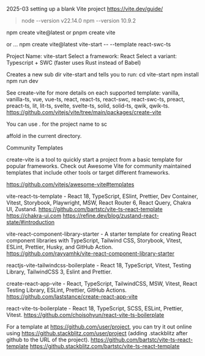 
2025-03 setting up a blank Vite project
https://vite.dev/guide/

> node --version
v22.14.0
> npm --version
10.9.2

npm create vite@latest
or pnpm create vite

or ...
npm create vite@latest vite-start -- --template react-swc-ts

Project Name: vite-start
Select a framework: React
Select a variant: Typescript + SWC (faster uses Rust instead of Babel)

Creates a new sub dir vite-start and tells you to run:
  cd vite-start
  npm install
  npm run dev

  See create-vite for more details on each supported template: vanilla, vanilla-ts, vue, vue-ts, react, react-ts, react-swc, react-swc-ts, preact, preact-ts, lit, lit-ts, svelte, svelte-ts, solid, solid-ts, qwik, qwik-ts.
https://github.com/vitejs/vite/tree/main/packages/create-vite

You can use . for the project name to sc


affold in the current directory.

Community Templates

create-vite is a tool to quickly start a project from a basic template for popular frameworks. Check out Awesome Vite for community maintained templates that include other tools or target different frameworks.

https://github.com/vitejs/awesome-vite#templates

vite-react-ts-template - React 18, TypeScript, ESlint, Prettier, Dev Container, Vitest, Storybook, Playwright, MSW, React Router 6, React Query, Chakra UI, Zustand.
https://github.com/bartstc/vite-ts-react-template
https://chakra-ui.com
https://refine.dev/blog/zustand-react-state/#introduction

vite-react-component-library-starter - A starter template for creating React component libraries with TypeScript, Tailwind CSS, Storybook, Vitest, ESLint, Prettier, Husky, and GitHub Action.
https://github.com/rayyamhk/vite-react-component-library-starter

reactjs-vite-tailwindcss-boilerplate - React 18, TypeScript, Vitest, Testing Library, TailwindCSS 3, Eslint and Prettier.

create-react-app-vite - React, TypeScript, TailwindCSS, MSW, Vitest, React Testing Library, ESLint, Prettier, GitHub Actions.
https://github.com/laststance/create-react-app-vite

react-vite-ts-boilerplate - React 18, TypeScript, SCSS, ESLint, Prettier, Vitest.
https://github.com/choisohyun/react-vite-ts-boilerplate

For a template at https://github.com/user/project, you can try it out online using https://github.stackblitz.com/user/project (adding .stackblitz after github to the URL of the project).
https://github.com/bartstc/vite-ts-react-template
https://github.stackblitz.com/bartstc/vite-ts-react-template
